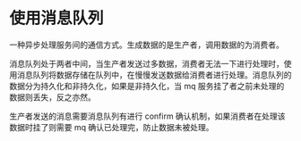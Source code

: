 # 使用消息队列
一种异步处理服务间的通信方式。生成数据的是生产者，调用数据的为消费者。

消息队列处于两者中间，当生产者发送过多数据，消费者无法一下进行处理时，使用消息队列将数据存储在队列中，在慢慢发送数据给消费者进行处理。消息队列的数据分为持久化和非持久化，如果是非持久化，当 mq 服务挂了者之前未处理的数据则丢失，反之亦然。

生产者发送的消息需要消息队列有进行 confirm 确认机制，如果消费者在处理该数据时挂了则需要 mq 确认已处理完，防止数据未被处理。